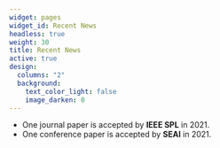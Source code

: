 ```yaml
---
widget: pages
widget_id: Recent News
headless: true
weight: 30
title: Recent News
active: true
design:
  columns: "2"
  background:
    text_color_light: false
    image_darken: 0
---
```

<!--StartFragment-->

* One journal paper is accepted by **IEEE SPL** in 2021.
* One conference paper is accepted by **SEAI** in 2021.

<!--EndFragment-->
